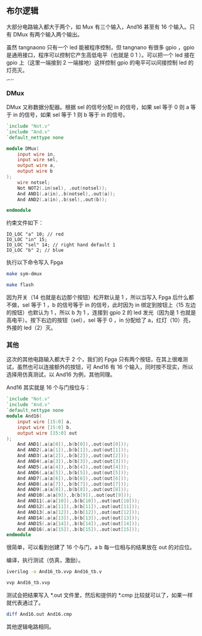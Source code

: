 ## 布尔逻辑
大部分电路输入都大于两个，如 Mux 有三个输入，And16 甚至有 16 个输入。只有 DMux 有两个输入两个输出。

虽然 tangnaono 只有一个 led 能被程序控制，但 tangnano 有很多 gpio ，gpio 是通用接口，程序可以控制它产生高低电平（也就是 0 1 ）。可以把一个 led 接在 gpio 上（这里一端接到 2 一端接地）这样控制 gpio 的电平可以间接控制 led 的灯亮灭。

<img src="https://tva1.sinaimg.cn/large/e6c9d24egy1h2sts4gqr4j21400u0tgc.jpg" alt="IMG_1879" style="zoom: 25%;" />

### DMux

DMux 又称数据分配器。根据 sel 的信号分配 in 的信号，如果 sel 等于 0 则 a 等于 in 的信号，如果 sel 等于 1 则 b 等于 in 的信号。

```verilog
`include "Not.v"
`include "And.v"
`default_nettype none

module DMux(
	input wire in,
	input wire sel,
    output wire a,
	output wire b
);
    wire notsel;
    Not NOT2(.in(sel), .out(notsel));
	And AND1(.a(in),.b(notsel),.out(a));
	And AND2(.a(in),.b(sel),.out(b));

endmodule
```

约束文件如下：

```
IO_LOC "a" 10; // red
IO_LOC "in" 15;
IO_LOC "sel" 14; // right hand default 1
IO_LOC "b" 2; // blue
```

执行以下命令写入 Fpga

```bash
make sym-dmux

make flash
```

因为开关（14 也就是右边那个按钮）松开默认是 1 ，所以当写入 Fpga 后什么都不做，sel 等于 1 ，b 的信号等于 in 的信号，此时因为 in 绑定到按钮上（15 左边的按钮）也默认为 1 ，所以 b 为 1 ，连接到 gpio 2 的 led 发光（因为是 1 也就是高电平）。按下右边的按钮（sel），sel 等于 0 ，in 分配给了 a，红灯（10）亮，外接的 led（2）灭。

### 其他

这次的其他电路输入都大于 2 个，我们的 Fpga 只有两个按钮，在其上很难测试，虽然也可以连接额外的按钮，可 And16 有 16 个输入，同时按不现实，所以选择用仿真测试，以 And16 为例，其他同理。

And16 其实就是 16 个与门按位与：

```verilog
`include "Not.v"
`include "And.v"
`default_nettype none
module And16(
	input wire [15:0] a,
	input wire [15:0] b,
	output wire [15:0] out
);
    And AND1(.a(a[0]),.b(b[0]),.out(out[0]));
    And AND2(.a(a[1]),.b(b[1]),.out(out[1]));
    And AND3(.a(a[2]),.b(b[2]),.out(out[2]));
    And AND4(.a(a[3]),.b(b[3]),.out(out[3]));
    And AND5(.a(a[4]),.b(b[4]),.out(out[4]));
    And AND6(.a(a[5]),.b(b[5]),.out(out[5]));
    And AND7(.a(a[6]),.b(b[6]),.out(out[6]));
    And AND8(.a(a[7]),.b(b[7]),.out(out[7]));
    And AND9(.a(a[8]),.b(b[8]),.out(out[8]));
    And AND10(.a(a[9]),.b(b[9]),.out(out[9]));
    And AND11(.a(a[10]),.b(b[10]),.out(out[10]));
    And AND12(.a(a[11]),.b(b[11]),.out(out[11]));
    And AND13(.a(a[12]),.b(b[12]),.out(out[12]));
    And AND14(.a(a[13]),.b(b[13]),.out(out[13]));
    And AND15(.a(a[14]),.b(b[14]),.out(out[14]));
    And AND16(.a(a[15]),.b(b[15]),.out(out[15]));
endmodule
```

很简单，可以看到创建了 16 个与门，a b 每一位相与的结果放在 out 的对应位。

编译，执行测试（仿真，激励）。

```bash
iverilog -o And16_tb.vvp And16_tb.v

vvp And16_tb.vvp
```

测试会把结果写入 *.out 文件里，然后和提供的 *.cmp 比较就可以了，如果一样就代表通过了。

```bash
diff And16.out And16.cmp
```

其他逻辑电路相同。

